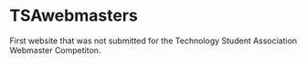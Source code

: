 # TSAwebmasters

First website that was not submitted for the Technology Student Association Webmaster Competiton.
